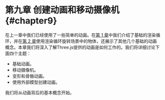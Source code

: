 # 第九章 创建动画和移动摄像机 {#chapter9}

在上一章中我们已经使用了一些简单的动画。在[第 1 章](/docs/chapter1/)中我们介绍了基础的渲染循环，并在[第 2 章](/docs/chapter2/)使用渲染循环旋转场景中的物体，还展示了其他几个基础的动画概念。本章我们将深入了解Three.js提供的动画是如何工作的。我们将详细讨论下面四个主题：

- 基础动画。
- 移动摄像机。
- 变形和骨骼动画。
- 使用外部模型创建动画。

我们将从动画背后的基本概念开始。